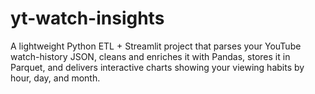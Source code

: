 # yt-watch-insights
A lightweight Python ETL + Streamlit project that parses your YouTube watch-history JSON, cleans and enriches it with Pandas, stores it in Parquet, and delivers interactive charts showing your viewing habits by hour, day, and month.

